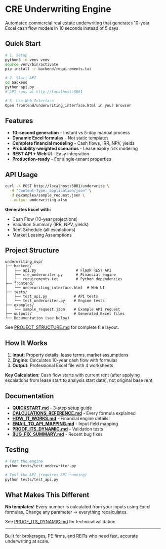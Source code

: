 # CRE Underwriting Engine

Automated commercial real estate underwriting that generates 10-year Excel cash flow models in 10 seconds instead of 5 days.

## Quick Start

```bash
# 1. Setup
python3 -m venv venv
source venv/bin/activate
pip install -r backend/requirements.txt

# 2. Start API
cd backend
python api.py
# API runs at http://localhost:5001

# 3. Use Web Interface
Open frontend/underwriting_interface.html in your browser
```

## Features

- **10-second generation** - Instant vs 5-day manual process
- **Dynamic Excel formulas** - Not static templates
- **Complete financial modeling** - Cash flows, IRR, NPV, yields
- **Probability-weighted scenarios** - Lease expiry risk modeling
- **REST API + Web UI** - Easy integration
- **Production-ready** - For single-tenant properties

## API Usage

```bash
curl -X POST http://localhost:5001/underwrite \
  -H "Content-Type: application/json" \
  -d @examples/sample_request.json \
  --output underwriting.xlsx
```

**Generates Excel with:**
- Cash Flow (10-year projections)
- Valuation Summary (IRR, NPV, yields)
- Rent Schedule (all escalations)
- Market Leasing Assumptions

## Project Structure

```
underwriting_mvp/
├── backend/
│   ├── api.py                  # Flask REST API
│   ├── cre_underwriter.py      # Financial engine
│   └── requirements.txt        # Python dependencies
├── frontend/
│   └── underwriting_interface.html  # Web UI
├── tests/
│   ├── test_api.py            # API tests
│   └── test_underwriter.py    # Engine tests
├── examples/
│   └── sample_request.json    # Example API request
├── outputs/                   # Generated Excel files
└── Documentation (see below)
```

See [PROJECT_STRUCTURE.md](PROJECT_STRUCTURE.md) for complete file layout.

## How It Works

1. **Input:** Property details, lease terms, market assumptions
2. **Engine:** Calculates 10-year cash flow with formulas
3. **Output:** Professional Excel file with 4 worksheets

**Key Calculation:** Cash flow starts with current rent (after applying escalations from lease start to analysis start date), not original base rent.

## Documentation

- **[QUICKSTART.md](QUICKSTART.md)** - 3-step setup guide
- **[CALCULATIONS_REFERENCE.md](CALCULATIONS_REFERENCE.md)** - Every formula explained
- **[HOW_IT_WORKS.md](HOW_IT_WORKS.md)** - Financial engine details
- **[EMAIL_TO_API_MAPPING.md](EMAIL_TO_API_MAPPING.md)** - Input field mapping
- **[PROOF_ITS_DYNAMIC.md](PROOF_ITS_DYNAMIC.md)** - Validation tests
- **[BUG_FIX_SUMMARY.md](BUG_FIX_SUMMARY.md)** - Recent bug fixes

## Testing

```bash
# Test the engine
python tests/test_underwriter.py

# Test the API (requires API running)
python tests/test_api.py
```

## What Makes This Different

**No templates!** Every number is calculated from your inputs using Excel formulas. Change any parameter → everything recalculates.

See [PROOF_ITS_DYNAMIC.md](PROOF_ITS_DYNAMIC.md) for technical validation.

---

Built for brokerages, PE firms, and REITs who need fast, accurate underwriting at scale.

